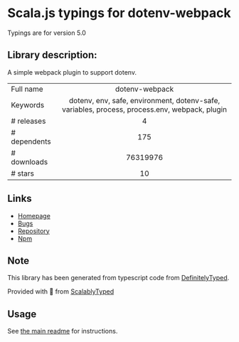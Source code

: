 
# Scala.js typings for dotenv-webpack

Typings are for version 5.0

## Library description:
A simple webpack plugin to support dotenv.

|                    |                 |
| ------------------ | :-------------: |
| Full name          | dotenv-webpack |
| Keywords           | dotenv, env, safe, environment, dotenv-safe, variables, process, process.env, webpack, plugin |
| # releases         | 4 |
| # dependents       | 175 |
| # downloads        | 76319976 |
| # stars            | 10 |

## Links
- [Homepage](https://github.com/mrsteele/dotenv-webpack#readme)
- [Bugs](https://github.com/mrsteele/dotenv-webpack/issues)
- [Repository](https://github.com/mrsteele/dotenv-webpack)
- [Npm](https://www.npmjs.com/package/dotenv-webpack)
    


## Note
This library has been generated from typescript code from [DefinitelyTyped](https://definitelytyped.org).

Provided with :purple_heart: from [ScalablyTyped](https://github.com/oyvindberg/ScalablyTyped)

## Usage
See [the main readme](../../readme.md) for instructions.


